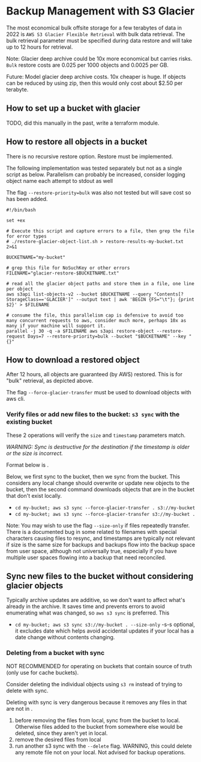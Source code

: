 # Backup Management with S3 Glacier

The most economical bulk offsite storage for a few terabytes of data in 2022 is `AWS S3 Glacier Flexible Retrieval` with bulk data retrieval. The bulk retrieval parameter must be specified during data restore and will take up to 12 hours for retrieval.

Note: Glacier deep archive could be 10x more economical but carries risks. `Bulk` restore costs are 0.025 per 1000 objects and 0.0025 per GB.

Future: Model glacier deep archive costs. 10x cheaper is huge. If objects can be reduced by using zip, then this would only cost about $2.50 per terabyte.


## How to set up a bucket with glacier

TODO, did this manually in the past, write a terraform module.



## How to restore all objects in a bucket

There is no recursive restore option. Restore must be implemented.

The following implementation was tested separately but not as a single script as below. Parallelism can probably be increased, consider logging object name each attempt to stdout as well

The flag `--restore-priority=bulk` was also not tested but will save cost so has been added.

```
#!/bin/bash

set +ex

# Execute this script and capture errors to a file, then grep the file for error types
# ./restore-glacier-object-list.sh > restore-results-my-bucket.txt 2>&1

BUCKETNAME="my-bucket"

# grep this file for NoSuchKey or other errors
FILENAME="glacier-restore-$BUCKETNAME.txt"

# read all the glacier object paths and store them in a file, one line per object
aws s3api list-objects-v2 --bucket $BUCKETNAME --query "Contents[?StorageClass=='GLACIER']" --output text | awk 'BEGIN {FS="\t"}; {print $2}' > $FILENAME

# consume the file, this parallelism cap is defensive to avoid too many concurrent requests to aws, consider much more, perhaps 10x as many if your machine will support it.
parallel -j 30 -q -a $FILENAME aws s3api restore-object --restore-request Days=7 --restore-priority=bulk --bucket "$BUCKETNAME" --key "{}"
```

## How to download a restored object

After 12 hours, all objects are guaranteed (by AWS) restored. This is for "bulk" retrieval, as depicted above.

The flag `--force-glacier-transfer` must be used to download objects with aws cli.


### Verify files or add new files to the bucket: `s3 sync` with the existing bucket

These 2 operations will verify the `size` and `timestamp` parameters match.

*WARNING: Sync is destructive for the destination if the timestamp is older or the size is incorrect.*

Format below is <source> <destination>.

Below, we first sync to the bucket, then we sync from the bucket. This considers any local change should overwrite or update new objects to the bucket, then the second command downloads objects that are in the bucket that don't exist locally.

- `cd my-bucket; aws s3 sync --force-glacier-transfer . s3://my-bucket`
- `cd my-bucket; aws s3 sync --force-glacier-transfer s3://my-bucket .`

Note: You may wish to use the flag `--size-only` if files repeatedly transfer. There is a documented bug in some related to filenames with special characters causing files to resync, and timestamps are typically not relevant if size is the same size for backups and backups flow into the backup space from user space, although not universally true, especially if you have multiple user spaces flowing into a backup that need reconciled.
  
  
## Sync new files to the bucket without considering glacier objects

Typically archive updates are additive, so we don't want to affect what's already in the archive. It saves time and prevents errors to avoid enumerating what was changed, so `aws s3 sync` is preferred. This 
  
- `cd my-bucket; aws s3 sync s3://my-bucket . --size-only`
  -s-s optional, it excludes date which helps avoid accidental updates if your local has a date change without contents changing.
  

### Deleting from a bucket with sync

NOT RECOMMENDED for operating on buckets that contain source of truth (only use for cache buckets).

Consider deleting the individual objects using `s3 rm` instead of trying to delete with sync.

Deleting with sync is very dangerous because it removes any files in <destination> that are not in <source>.

1. before removing the files from local, sync from the bucket to local. Otherwise files added to the bucket from somewhere else would be deleted, since they aren't yet in local.
2. remove the desired files from local
3. run another s3 sync with the `--delete` flag. WARNING, this could delete any remote file not on your local. Not advised for backup operations.

